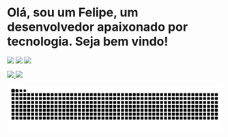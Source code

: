 # Olá, sou um Felipe, um desenvolvedor apaixonado por tecnologia. Seja bem vindo!

[<img src="https://img.shields.io/badge/linkedin-%230077B5.svg?&style=for-the-badge&logo=linkedin&logoColor=white" />](https://www.linkedin.com/in/felipe-muros-48367433/) [<img src = "https://img.shields.io/badge/instagram-%23E4405F.svg?&style=for-the-badge&logo=instagram&logoColor=white">](https://www.instagram.com/felipe.muros/) [<img src = "https://img.shields.io/badge/facebook-%231877F2.svg?&style=for-the-badge&logo=facebook&logoColor=white">](https://www.facebook.com/xlipxlip)

  <div>
  <a href="https://github.com/murosfc">
    <img height="220em" src="[https://github-readme-stats.vercel.app/api?username=murosfc&show_icons=true&theme=gruvbox&count_private=true"/>
    
   
  <img height="220em" src="https://github-readme-stats.vercel.app/api?username=murosfc&layout=compact&langs_count=7&theme=gruvbox"/>
</div>
  
  ![Snake animation](https://github.com/murosfc/murosfc/blob/output/github-contribution-grid-snake.svg)
